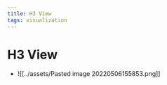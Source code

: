 ```yaml
---
title: H3 View
tags: visualization
---
```


# H3 View
- ![[../assets/Pasted image 20220506155853.png]]






















